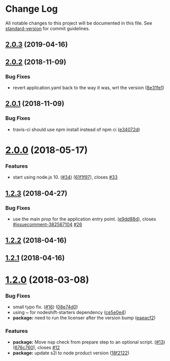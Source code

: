 # Change Log

All notable changes to this project will be documented in this file. See [standard-version](https://github.com/conventional-changelog/standard-version) for commit guidelines.

## [2.0.3](https://github.com/nodeshift-starters/nodejs-rest-http-redhat/compare/v2.0.2...v2.0.3) (2019-04-16)



<a name="2.0.2"></a>
## [2.0.2](https://github.com/nodeshift-starters/nodejs-rest-http-redhat/compare/v2.0.1...v2.0.2) (2018-11-09)


### Bug Fixes

* revert application.yaml back to the way it was, wrt the version ([8e31fe1](https://github.com/nodeshift-starters/nodejs-rest-http-redhat/commit/8e31fe1))



<a name="2.0.1"></a>
## [2.0.1](https://github.com/nodeshift-starters/nodejs-rest-http-redhat/compare/v2.0.0...v2.0.1) (2018-11-09)


### Bug Fixes

* travis-ci should use npm install instead of npm ci ([e34072d](https://github.com/nodeshift-starters/nodejs-rest-http-redhat/commit/e34072d))



<a name="2.0.0"></a>
# [2.0.0](https://github.com/nodeshift-starters/nodejs-rest-http-redhat/compare/v1.2.3...v2.0.0) (2018-05-17)


### Features

* start using node.js 10. ([#34](https://github.com/nodeshift-starters/nodejs-rest-http-redhat/issues/34)) ([61f1f97](https://github.com/nodeshift-starters/nodejs-rest-http-redhat/commit/61f1f97)), closes [#33](https://github.com/nodeshift-starters/nodejs-rest-http-redhat/issues/33)



<a name="1.2.3"></a>
## [1.2.3](https://github.com/nodeshift-starters/nodejs-rest-http-redhat/compare/v1.2.2...v1.2.3) (2018-04-27)


### Bug Fixes

* use the main prop for the application entry point. ([e9dd88d](https://github.com/nodeshift-starters/nodejs-rest-http-redhat/commit/e9dd88d)), closes [#issuecomment-382587104](https://github.com/nodeshift-starters/nodejs-rest-http-redhat/issues/issuecomment-382587104) [#26](https://github.com/nodeshift-starters/nodejs-rest-http-redhat/issues/26)



<a name="1.2.2"></a>
## [1.2.2](https://github.com/nodeshift-starters/nodejs-rest-http-redhat/compare/v1.2.1...v1.2.2) (2018-04-16)



<a name="1.2.1"></a>
## [1.2.1](https://github.com/nodeshift-starters/nodejs-rest-http-redhat/compare/v1.2.0...v1.2.1) (2018-04-16)



<a name="1.2.0"></a>
# [1.2.0](https://github.com/nodeshift-starters/nodejs-rest-http-redhat/compare/v1.1.1...v1.2.0) (2018-03-08)


### Bug Fixes

* small typo fix. ([#16](https://github.com/nodeshift-starters/nodejs-rest-http-redhat/issues/16)) ([08e74d0](https://github.com/nodeshift-starters/nodejs-rest-http-redhat/commit/08e74d0))
* using ~ for nodeshift-starters dependency ([ce5e0e4](https://github.com/nodeshift-starters/nodejs-rest-http-redhat/commit/ce5e0e4))
* **package:** need to run the licenser after the version bump ([eaeacf2](https://github.com/nodeshift-starters/nodejs-rest-http-redhat/commit/eaeacf2))


### Features

* **package:** Move nsp check from prepare step to an optional script. ([#13](https://github.com/nodeshift-starters/nodejs-rest-http-redhat/issues/13)) ([676c760](https://github.com/nodeshift-starters/nodejs-rest-http-redhat/commit/676c760)), closes [#12](https://github.com/nodeshift-starters/nodejs-rest-http-redhat/issues/12)
* **package:** update s2i to node product version ([18f2122](https://github.com/nodeshift-starters/nodejs-rest-http-redhat/commit/18f2122))

